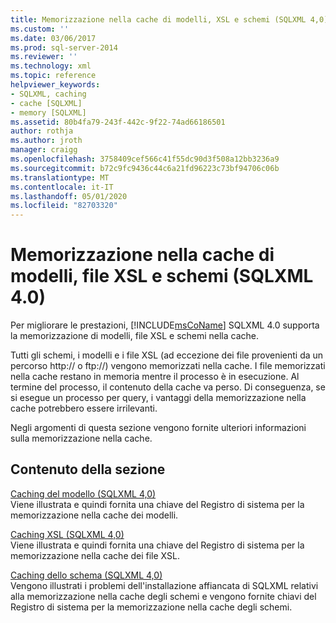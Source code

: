 ```yaml
---
title: Memorizzazione nella cache di modelli, XSL e schemi (SQLXML 4,0) | Microsoft Docs
ms.custom: ''
ms.date: 03/06/2017
ms.prod: sql-server-2014
ms.reviewer: ''
ms.technology: xml
ms.topic: reference
helpviewer_keywords:
- SQLXML, caching
- cache [SQLXML]
- memory [SQLXML]
ms.assetid: 80b4fa79-243f-442c-9f22-74ad66186501
author: rothja
ms.author: jroth
manager: craigg
ms.openlocfilehash: 3758409cef566c41f55dc90d3f508a12bb3236a9
ms.sourcegitcommit: b72c9fc9436c44c6a21fd96223c73bf94706c06b
ms.translationtype: MT
ms.contentlocale: it-IT
ms.lasthandoff: 05/01/2020
ms.locfileid: "82703320"
---
```

# <a name="caching-templates-xsl-and-schemas-sqlxml-40"></a>Memorizzazione nella cache di modelli, file XSL e schemi (SQLXML 4.0)
  Per migliorare le prestazioni,  [!INCLUDE[msCoName](../../../includes/msconame-md.md)] SQLXML 4.0 supporta la memorizzazione di modelli, file XSL e schemi nella cache.  
  
 Tutti gli schemi, i modelli e i file XSL (ad eccezione dei file provenienti da un percorso http:// o ftp://) vengono memorizzati nella cache. I file memorizzati nella cache restano in memoria mentre il processo è in esecuzione. Al termine del processo, il contenuto della cache va perso. Di conseguenza, se si esegue un processo per query, i vantaggi della memorizzazione nella cache potrebbero essere irrilevanti.  
  
 Negli argomenti di questa sezione vengono fornite ulteriori informazioni sulla memorizzazione nella cache.  
  
## <a name="in-this-section"></a>Contenuto della sezione  
 [Caching del modello &#40;SQLXML 4,0&#41;](template-caching-sqlxml-4-0.md)  
 Viene illustrata e quindi fornita una chiave del Registro di sistema per la memorizzazione nella cache dei modelli.  
  
 [Caching XSL &#40;SQLXML 4,0&#41;](xsl-caching-sqlxml-4-0.md)  
 Viene illustrata e quindi fornita una chiave del Registro di sistema per la memorizzazione nella cache dei file XSL.  
  
 [Caching dello schema &#40;SQLXML 4,0&#41;](schema-caching-sqlxml-4-0.md)  
 Vengono illustrati i problemi dell'installazione affiancata di SQLXML relativi alla memorizzazione nella cache degli schemi e vengono fornite chiavi del Registro di sistema per la memorizzazione nella cache degli schemi.  
  
  
